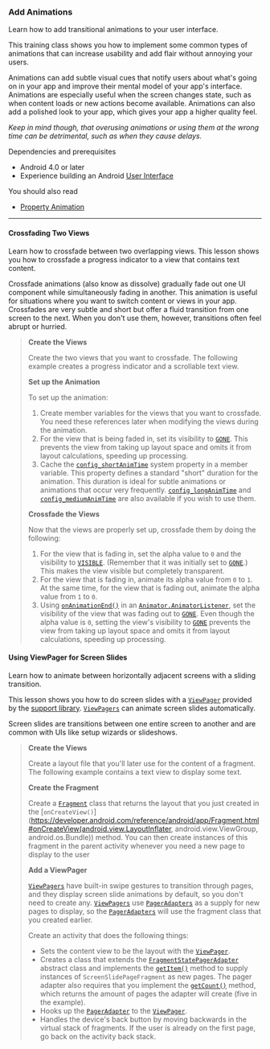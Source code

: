 ### Add Animations
Learn how to add transitional animations to your user interface.

This training class shows you how to implement some common types of animations that can increase usability and add flair without annoying your users.

Animations can add subtle visual cues that notify users about what's going on in your app and improve their mental model of your app's interface. 
Animations are especially useful when the screen changes state, such as when content loads or new actions become available.
Animations can also add a polished look to your app, which gives your app a higher quality feel.

_Keep in mind though, that overusing animations or using them at the wrong time can be detrimental, such as when they cause delays._

Dependencies and prerequisites
- Android 4.0 or later
- Experience building an Android [User Interface](https://developer.android.com/guide/topics/ui/index.html)

You should also read
- [Property Animation](https://developer.android.com/guide/topics/graphics/prop-animation.html)

-----------------------------------------------------------

#### Crossfading Two Views
Learn how to crossfade between two overlapping views. This lesson shows you how to crossfade a progress indicator to a view that contains text content.

Crossfade animations (also know as dissolve) gradually fade out one UI component while simultaneously fading in another. This animation is useful for situations where you want to switch content or views in your app. Crossfades are very subtle and short but offer a fluid transition from one screen to the next. When you don't use them, however, transitions often feel abrupt or hurried.

> **Create the Views**
>
> Create the two views that you want to crossfade. The following example creates a progress indicator and a scrollable text view.
>
> **Set up the Animation**
>
> To set up the animation:
>
> 1. Create member variables for the views that you want to crossfade. You need these references later when modifying the views during the animation.
> 2. For the view that is being faded in, set its visibility to [`GONE`](https://developer.android.com/reference/android/view/View.html#GONE). This prevents the view from taking up layout space and omits it from layout calculations, speeding up processing.
> 3. Cache the [`config_shortAnimTime`](https://developer.android.com/reference/android/R.integer.html#config_shortAnimTime) system property in a member variable. This property defines a standard "short" duration for the animation. This duration is ideal for subtle animations or animations that occur very frequently. [`config_longAnimTime`](https://developer.android.com/reference/android/R.integer.html#config_longAnimTime) and [`config_mediumAnimTime`](https://developer.android.com/reference/android/R.integer.html#config_mediumAnimTime) are also available if you wish to use them.
>
> **Crossfade the Views**
>
> Now that the views are properly set up, crossfade them by doing the following:
>
> 1. For the view that is fading in, set the alpha value to `0` and the visibility to [`VISIBLE`](https://developer.android.com/reference/android/view/View.html#VISIBLE). (Remember that it was initially set to [`GONE`](https://developer.android.com/reference/android/view/View.html#GONE).) This makes the view visible but completely transparent.
> 2. For the view that is fading in, animate its alpha value from `0` to `1`. At the same time, for the view that is fading out, animate the alpha value from `1` to `0`.
> 3. Using [`onAnimationEnd()`](https://developer.android.com/reference/android/animation/Animator.AnimatorListener.html#onAnimationEnd(android.animation.Animator)) in an [`Animator.AnimatorListener`](https://developer.android.com/reference/android/animation/Animator.AnimatorListener.html), set the visibility of the view that was fading out to [`GONE`](https://developer.android.com/reference/android/view/View.html#GONE). Even though the alpha value is `0`, setting the view's visibility to [`GONE`](https://developer.android.com/reference/android/view/View.html#GONE) prevents the view from taking up layout space and omits it from layout calculations, speeding up processing.

#### Using ViewPager for Screen Slides
Learn how to animate between horizontally adjacent screens with a sliding transition.

This lesson shows you how to do screen slides with a [`ViewPager`](https://developer.android.com/reference/android/support/v4/view/ViewPager.html) provided by the [support library](https://developer.android.com/topic/libraries/support-library/index.html). [`ViewPagers`](https://developer.android.com/reference/android/support/v4/view/ViewPager.html) can animate screen slides automatically.

Screen slides are transitions between one entire screen to another and are common with UIs like setup wizards or slideshows.

> **Create the Views**
>
> Create a layout file that you'll later use for the content of a fragment. The following example contains a text view to display some text.
>
> **Create the Fragment**
>
> Create a [`Fragment`](https://developer.android.com/reference/android/support/v4/app/Fragment.html) class that returns the layout that you just created in the [`onCreateView()`](https://developer.android.com/reference/android/app/Fragment.html#onCreateView(android.view.LayoutInflater, android.view.ViewGroup, android.os.Bundle)) method. You can then create instances of this fragment in the parent activity whenever you need a new page to display to the user
>
> **Add a ViewPager**
>
> [`ViewPagers`](https://developer.android.com/reference/android/support/v4/view/ViewPager.html) have built-in swipe gestures to transition through pages, and they display screen slide animations by default, so you don't need to create any. [`ViewPagers`](https://developer.android.com/reference/android/support/v4/view/ViewPager.html) use [`PagerAdapters`](https://developer.android.com/reference/android/support/v4/view/PagerAdapter.html) as a supply for new pages to display, so the [`PagerAdapters`](https://developer.android.com/reference/android/support/v4/view/PagerAdapter.html) will use the fragment class that you created earlier.
>
> Create an activity that does the following things:
>
> - Sets the content view to be the layout with the [`ViewPager`](https://developer.android.com/reference/android/support/v4/view/ViewPager.html).
> - Creates a class that extends the [`FragmentStatePagerAdapter`](https://developer.android.com/reference/android/support/v13/app/FragmentStatePagerAdapter.html) abstract class and implements the [`getItem()`](https://developer.android.com/reference/android/support/v4/app/FragmentStatePagerAdapter.html#getItem(int)) method to supply instances of `ScreenSlidePageFragment` as new pages. The pager adapter also requires that you implement the [`getCount()`](https://developer.android.com/reference/android/support/v4/view/PagerAdapter.html#getCount()) method, which returns the amount of pages the adapter will create (five in the example).
> - Hooks up the [`PagerAdapter`](https://developer.android.com/reference/android/support/v4/view/PagerAdapter.html) to the [`ViewPager`](https://developer.android.com/reference/android/support/v4/view/ViewPager.html).
> - Handles the device's back button by moving backwards in the virtual stack of fragments. If the user is already on the first page, go back on the activity back stack.
